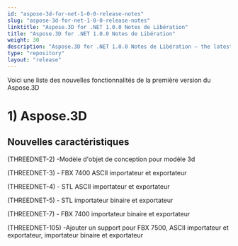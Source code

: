 ```yaml
---
id: "aspose-3d-for-net-1-0-0-release-notes"
slug: "aspose-3d-for-net-1-0-0-release-notes"
linktitle: "Aspose.3D for .NET 1.0.0 Notes de Libération"
title: "Aspose.3D for .NET 1.0.0 Notes de Libération"
weight: 30
description: "Aspose.3D for .NET 1.0.0 Notes de Libération – the latest updates and fixes."
type: "repository"
layout: "release"
---
```

Voici une liste des nouvelles fonctionnalités de la première version du Aspose.3D
# **1) Aspose.3D**
## **Nouvelles caractéristiques**
(THREEDNET-2) -Modèle d'objet de conception pour modèle 3d

(THREEDNET-3) - FBX 7400 ASCII importateur et exportateur

(THREEDNET-4) - STL ASCII importateur et exportateur

(THREEDNET-5) - STL importateur binaire et exportateur

(THREEDNET-7) - FBX 7400 importateur binaire et exportateur

(THREEDNET-105) -Ajouter un support pour FBX 7500, ASCII importateur et exportateur, importateur binaire et exportateur

